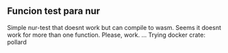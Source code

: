 ## Funcion test para nur
Simple nur-test that doesnt work but can compile to wasm.
Seems it doesnt work for more than one function.
Please, work.
...
Trying docker crate: pollard
